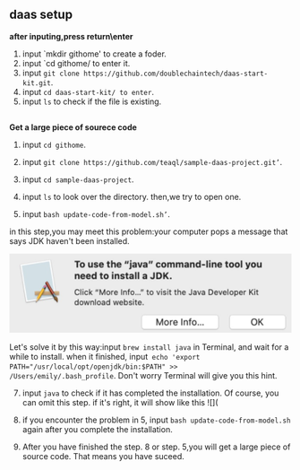 ## daas setup

**after inputing,press return\enter**
1. input `mkdir githome' to create a foder. 
2. input `cd githome/ to enter it. 
3. input `git clone https://github.com/doublechaintech/daas-start-kit.git`. 
4. input `cd daas-start-kit/ to enter`. 
5. input `ls` to check if the file is existing. 
## 
**Get a large piece of sourece code**
1. input `cd githome`. 

2. input `git clone https://github.com/teaql/sample-daas-project.git’`. 

3. input `cd sample-daas-project`. 
4. input `ls` to look over the directory. then,we try to open one. 

5. input `bash update-code-from-model.sh’`.

in this step,you may meet this problem:your computer pops a message that says JDK haven't been installed.

![](./images/setup-daas-problem1.png)

Let's solve it by this way:input `brew install java` in Terminal, and wait for a while to install. when it finished, input` echo 'export PATH="/usr/local/opt/openjdk/bin:$PATH" >>  /Users/emily/.bash_profile`. Don't worry Terminal will give you this hint. 

7. input `java` to check if it has completed the installation. Of course, you can omit this step. 
if it's right, it will show like this
 ![](

8. if you encounter the problem in 5, input `bash update-code-from-model.sh` again after you complete the installation. 

9. After you have finished the step. 8 or step. 5,you will get a large piece of source code. That means you have suceed. 


